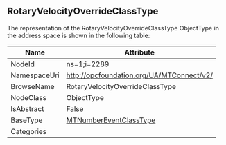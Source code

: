 <!-- objecttype -->
## RotaryVelocityOverrideClassType
  
<!-- end of text -->
The representation of the RotaryVelocityOverrideClassType ObjectType in the address space is shown in the following table:  

|Name|Attribute|
|---|---|
|NodeId|ns=1;i=2289|
|NamespaceUri|http://opcfoundation.org/UA/MTConnect/v2/|
|BrowseName|RotaryVelocityOverrideClassType|
|NodeClass|ObjectType|
|IsAbstract|False|
|BaseType|[MTNumberEventClassType](../../ObjectTypes/MTNumberEventClassType/readme.md)|
|Categories||

